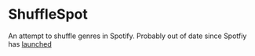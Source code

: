 # ShuffleSpot
An attempt to shuffle genres in Spotify. 
Probably out of date since Spotfiy has [launched](https://newsroom.spotify.com/2021-02-25/how-to-sort-your-favorite-songs-with-spotifys-new-genre-and-mood-filters/)
